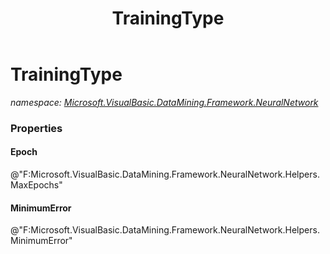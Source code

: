 ﻿---
title: TrainingType
---

# TrainingType
_namespace: [Microsoft.VisualBasic.DataMining.Framework.NeuralNetwork](N-Microsoft.VisualBasic.DataMining.Framework.NeuralNetwork.html)_






### Properties

#### Epoch
@"F:Microsoft.VisualBasic.DataMining.Framework.NeuralNetwork.Helpers.MaxEpochs"
#### MinimumError
@"F:Microsoft.VisualBasic.DataMining.Framework.NeuralNetwork.Helpers.MinimumError"
